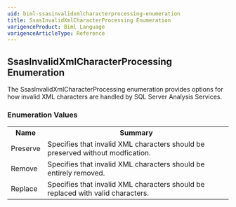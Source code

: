 ```yaml
---
uid: biml-ssasinvalidxmlcharacterprocessing-enumeration
title: SsasInvalidXmlCharacterProcessing Enumeration
varigenceProduct: Biml Language
varigenceArticleType: Reference
---
```


## SsasInvalidXmlCharacterProcessing Enumeration<div class="LanguageSummary"><div class ="SummaryItem">The SsasInvalidXmlCharacterProcessing enumeration provides options for how invalid XML characters are handled by SQL Server Analysis Services.</div></div><div class="EnumValueGroup">### Enumeration Values<table id="EnumValue" class="MemberList"><tbody><tr><th class="MemberNameColumnHeader">Name</th><th class="MemberSummaryColumnHeader">Summary</th></tr><tr class="cd0"><td class="MemberName">Preserve</td><td class="MemberSummary"><div class ="SummaryItem">Specifies that invalid XML characters should be preserved without modfication.</div></td></tr><tr class="cd1"><td class="MemberName">Remove</td><td class="MemberSummary"><div class ="SummaryItem">Specifies that invalid XML characters should be entirely removed.</div></td></tr><tr class="cd0"><td class="MemberName">Replace</td><td class="MemberSummary"><div class ="SummaryItem">Specifies that invalid XML characters should be replaced with valid characters.</div></td></tr></tbody></table></div>